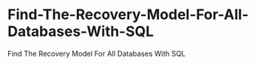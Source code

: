 # Find-The-Recovery-Model-For-All-Databases-With-SQL
Find The Recovery Model For All Databases With SQL
